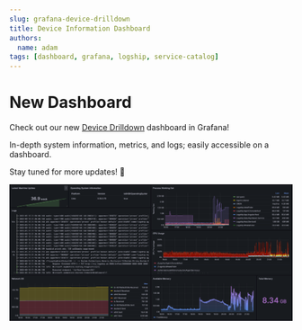 ```yaml
---
slug: grafana-device-drilldown
title: Device Information Dashboard
authors:
  name: adam
tags: [dashboard, grafana, logship, service-catalog]
---
```


# New Dashboard

Check out our new [Device Drilldown](https://grafana.logship.ai/d/c1609d22-3cbd-4101-b772-b4dd51c438be/device-drilldown?from=now-30m&to=now) dashboard in Grafana!

In-depth system information, metrics, and logs; easily accessible on a dashboard.

Stay tuned for more updates! 🛶

![Device Drilldown Dashboard](../static/img/screenshots/2023-05-15/device-drilldown.png)

